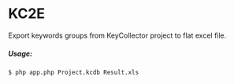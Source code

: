 KC2E
====

Export keywords groups from KeyCollector project to flat excel file.

##### Usage:

```bash
$ php app.php Project.kcdb Result.xls
```
